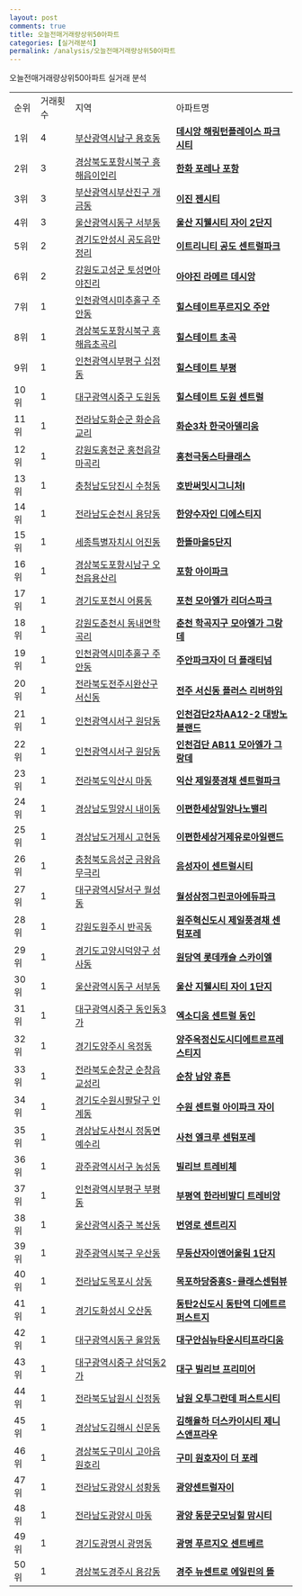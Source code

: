 ```yaml
---
layout: post
comments: true
title: 오늘전매거래량상위50아파트
categories: [실거래분석]
permalink: /analysis/오늘전매거래량상위50아파트
---
```


오늘전매거래량상위50아파트 실거래 분석

<table>
  <tr>
    <td>순위</td>
    <td>거래횟수</td>
    <td>지역</td>
    <td>아파트명</td>
  </tr>

  <tr>
    <td>1위</td>
    <td>4</td>
    <td><a href="/apt/부산광역시남구용호동">부산광역시남구 용호동</a></td>
    <td colspan="4" style="font-weight: bold;"><a href="/apt/부산광역시남구용호동데시앙해링턴플레이스파크시티">데시앙 해링턴플레이스 파크시티</a></td>
  </tr>

  <tr>
    <td>2위</td>
    <td>3</td>
    <td><a href="/apt/경상북도포항시북구흥해읍이인리">경상북도포항시북구 흥해읍이인리</a></td>
    <td colspan="4" style="font-weight: bold;"><a href="/apt/경상북도포항시북구흥해읍이인리한화포레나포항">한화 포레나 포항</a></td>
  </tr>

  <tr>
    <td>3위</td>
    <td>3</td>
    <td><a href="/apt/부산광역시부산진구개금동">부산광역시부산진구 개금동</a></td>
    <td colspan="4" style="font-weight: bold;"><a href="/apt/부산광역시부산진구개금동이진젠시티">이진 젠시티</a></td>
  </tr>

  <tr>
    <td>4위</td>
    <td>3</td>
    <td><a href="/apt/울산광역시동구서부동">울산광역시동구 서부동</a></td>
    <td colspan="4" style="font-weight: bold;"><a href="/apt/울산광역시동구서부동울산지웰시티자이2단지">울산 지웰시티 자이 2단지</a></td>
  </tr>

  <tr>
    <td>5위</td>
    <td>2</td>
    <td><a href="/apt/경기도안성시공도읍만정리">경기도안성시 공도읍만정리</a></td>
    <td colspan="4" style="font-weight: bold;"><a href="/apt/경기도안성시공도읍만정리이트리니티공도센트럴파크">이트리니티 공도 센트럴파크</a></td>
  </tr>

  <tr>
    <td>6위</td>
    <td>2</td>
    <td><a href="/apt/강원도고성군토성면아야진리">강원도고성군 토성면아야진리</a></td>
    <td colspan="4" style="font-weight: bold;"><a href="/apt/강원도고성군토성면아야진리아야진라메르데시앙">아야진 라메르 데시앙</a></td>
  </tr>

  <tr>
    <td>7위</td>
    <td>1</td>
    <td><a href="/apt/인천광역시미추홀구주안동">인천광역시미추홀구 주안동</a></td>
    <td colspan="4" style="font-weight: bold;"><a href="/apt/인천광역시미추홀구주안동힐스테이트푸르지오주안">힐스테이트푸르지오 주안</a></td>
  </tr>

  <tr>
    <td>8위</td>
    <td>1</td>
    <td><a href="/apt/경상북도포항시북구흥해읍초곡리">경상북도포항시북구 흥해읍초곡리</a></td>
    <td colspan="4" style="font-weight: bold;"><a href="/apt/경상북도포항시북구흥해읍초곡리힐스테이트초곡">힐스테이트 초곡</a></td>
  </tr>

  <tr>
    <td>9위</td>
    <td>1</td>
    <td><a href="/apt/인천광역시부평구십정동">인천광역시부평구 십정동</a></td>
    <td colspan="4" style="font-weight: bold;"><a href="/apt/인천광역시부평구십정동힐스테이트부평">힐스테이트 부평</a></td>
  </tr>

  <tr>
    <td>10위</td>
    <td>1</td>
    <td><a href="/apt/대구광역시중구도원동">대구광역시중구 도원동</a></td>
    <td colspan="4" style="font-weight: bold;"><a href="/apt/대구광역시중구도원동힐스테이트도원센트럴">힐스테이트 도원 센트럴</a></td>
  </tr>

  <tr>
    <td>11위</td>
    <td>1</td>
    <td><a href="/apt/전라남도화순군화순읍교리">전라남도화순군 화순읍교리</a></td>
    <td colspan="4" style="font-weight: bold;"><a href="/apt/전라남도화순군화순읍교리화순3차한국아델리움">화순3차 한국아델리움</a></td>
  </tr>

  <tr>
    <td>12위</td>
    <td>1</td>
    <td><a href="/apt/강원도홍천군홍천읍갈마곡리">강원도홍천군 홍천읍갈마곡리</a></td>
    <td colspan="4" style="font-weight: bold;"><a href="/apt/강원도홍천군홍천읍갈마곡리홍천극동스타클래스">홍천극동스타클래스</a></td>
  </tr>

  <tr>
    <td>13위</td>
    <td>1</td>
    <td><a href="/apt/충청남도당진시수청동">충청남도당진시 수청동</a></td>
    <td colspan="4" style="font-weight: bold;"><a href="/apt/충청남도당진시수청동호반써밋시그니처Ⅰ">호반써밋시그니처Ⅰ</a></td>
  </tr>

  <tr>
    <td>14위</td>
    <td>1</td>
    <td><a href="/apt/전라남도순천시용당동">전라남도순천시 용당동</a></td>
    <td colspan="4" style="font-weight: bold;"><a href="/apt/전라남도순천시용당동한양수자인디에스티지">한양수자인 디에스티지</a></td>
  </tr>

  <tr>
    <td>15위</td>
    <td>1</td>
    <td><a href="/apt/세종특별자치시어진동">세종특별자치시 어진동</a></td>
    <td colspan="4" style="font-weight: bold;"><a href="/apt/세종특별자치시어진동한뜰마을5단지">한뜰마을5단지</a></td>
  </tr>

  <tr>
    <td>16위</td>
    <td>1</td>
    <td><a href="/apt/경상북도포항시남구오천읍용산리">경상북도포항시남구 오천읍용산리</a></td>
    <td colspan="4" style="font-weight: bold;"><a href="/apt/경상북도포항시남구오천읍용산리포항아이파크">포항 아이파크</a></td>
  </tr>

  <tr>
    <td>17위</td>
    <td>1</td>
    <td><a href="/apt/경기도포천시어룡동">경기도포천시 어룡동</a></td>
    <td colspan="4" style="font-weight: bold;"><a href="/apt/경기도포천시어룡동포천모아엘가리더스파크">포천 모아엘가 리더스파크</a></td>
  </tr>

  <tr>
    <td>18위</td>
    <td>1</td>
    <td><a href="/apt/강원도춘천시동내면학곡리">강원도춘천시 동내면학곡리</a></td>
    <td colspan="4" style="font-weight: bold;"><a href="/apt/강원도춘천시동내면학곡리춘천학곡지구모아엘가그랑데">춘천 학곡지구 모아엘가 그랑데</a></td>
  </tr>

  <tr>
    <td>19위</td>
    <td>1</td>
    <td><a href="/apt/인천광역시미추홀구주안동">인천광역시미추홀구 주안동</a></td>
    <td colspan="4" style="font-weight: bold;"><a href="/apt/인천광역시미추홀구주안동주안파크자이더플래티넘">주안파크자이 더 플래티넘</a></td>
  </tr>

  <tr>
    <td>20위</td>
    <td>1</td>
    <td><a href="/apt/전라북도전주시완산구서신동">전라북도전주시완산구 서신동</a></td>
    <td colspan="4" style="font-weight: bold;"><a href="/apt/전라북도전주시완산구서신동전주서신동플러스리버하임">전주 서신동 플러스 리버하임</a></td>
  </tr>

  <tr>
    <td>21위</td>
    <td>1</td>
    <td><a href="/apt/인천광역시서구원당동">인천광역시서구 원당동</a></td>
    <td colspan="4" style="font-weight: bold;"><a href="/apt/인천광역시서구원당동인천검단2차AA12-2대방노블랜드">인천검단2차AA12-2 대방노블랜드</a></td>
  </tr>

  <tr>
    <td>22위</td>
    <td>1</td>
    <td><a href="/apt/인천광역시서구원당동">인천광역시서구 원당동</a></td>
    <td colspan="4" style="font-weight: bold;"><a href="/apt/인천광역시서구원당동인천검단AB11모아엘가그랑데">인천검단 AB11 모아엘가 그랑데</a></td>
  </tr>

  <tr>
    <td>23위</td>
    <td>1</td>
    <td><a href="/apt/전라북도익산시마동">전라북도익산시 마동</a></td>
    <td colspan="4" style="font-weight: bold;"><a href="/apt/전라북도익산시마동익산제일풍경채센트럴파크">익산 제일풍경채 센트럴파크</a></td>
  </tr>

  <tr>
    <td>24위</td>
    <td>1</td>
    <td><a href="/apt/경상남도밀양시내이동">경상남도밀양시 내이동</a></td>
    <td colspan="4" style="font-weight: bold;"><a href="/apt/경상남도밀양시내이동이편한세상밀양나노밸리">이편한세상밀양나노밸리</a></td>
  </tr>

  <tr>
    <td>25위</td>
    <td>1</td>
    <td><a href="/apt/경상남도거제시고현동">경상남도거제시 고현동</a></td>
    <td colspan="4" style="font-weight: bold;"><a href="/apt/경상남도거제시고현동이편한세상거제유로아일랜드">이편한세상거제유로아일랜드</a></td>
  </tr>

  <tr>
    <td>26위</td>
    <td>1</td>
    <td><a href="/apt/충청북도음성군금왕읍무극리">충청북도음성군 금왕읍무극리</a></td>
    <td colspan="4" style="font-weight: bold;"><a href="/apt/충청북도음성군금왕읍무극리음성자이센트럴시티">음성자이 센트럴시티</a></td>
  </tr>

  <tr>
    <td>27위</td>
    <td>1</td>
    <td><a href="/apt/대구광역시달서구월성동">대구광역시달서구 월성동</a></td>
    <td colspan="4" style="font-weight: bold;"><a href="/apt/대구광역시달서구월성동월성삼정그린코아에듀파크">월성삼정그린코아에듀파크</a></td>
  </tr>

  <tr>
    <td>28위</td>
    <td>1</td>
    <td><a href="/apt/강원도원주시반곡동">강원도원주시 반곡동</a></td>
    <td colspan="4" style="font-weight: bold;"><a href="/apt/강원도원주시반곡동원주혁신도시제일풍경채센텀포레">원주혁신도시 제일풍경채 센텀포레</a></td>
  </tr>

  <tr>
    <td>29위</td>
    <td>1</td>
    <td><a href="/apt/경기도고양시덕양구성사동">경기도고양시덕양구 성사동</a></td>
    <td colspan="4" style="font-weight: bold;"><a href="/apt/경기도고양시덕양구성사동원당역롯데캐슬스카이엘">원당역 롯데캐슬 스카이엘</a></td>
  </tr>

  <tr>
    <td>30위</td>
    <td>1</td>
    <td><a href="/apt/울산광역시동구서부동">울산광역시동구 서부동</a></td>
    <td colspan="4" style="font-weight: bold;"><a href="/apt/울산광역시동구서부동울산지웰시티자이1단지">울산 지웰시티 자이 1단지</a></td>
  </tr>

  <tr>
    <td>31위</td>
    <td>1</td>
    <td><a href="/apt/대구광역시중구동인동3가">대구광역시중구 동인동3가</a></td>
    <td colspan="4" style="font-weight: bold;"><a href="/apt/대구광역시중구동인동3가엑소디움센트럴동인">엑소디움 센트럴 동인</a></td>
  </tr>

  <tr>
    <td>32위</td>
    <td>1</td>
    <td><a href="/apt/경기도양주시옥정동">경기도양주시 옥정동</a></td>
    <td colspan="4" style="font-weight: bold;"><a href="/apt/경기도양주시옥정동양주옥정신도시디에트르프레스티지">양주옥정신도시디에트르프레스티지</a></td>
  </tr>

  <tr>
    <td>33위</td>
    <td>1</td>
    <td><a href="/apt/전라북도순창군순창읍교성리">전라북도순창군 순창읍교성리</a></td>
    <td colspan="4" style="font-weight: bold;"><a href="/apt/전라북도순창군순창읍교성리순창남양휴튼">순창 남양 휴튼</a></td>
  </tr>

  <tr>
    <td>34위</td>
    <td>1</td>
    <td><a href="/apt/경기도수원시팔달구인계동">경기도수원시팔달구 인계동</a></td>
    <td colspan="4" style="font-weight: bold;"><a href="/apt/경기도수원시팔달구인계동수원센트럴아이파크자이">수원 센트럴 아이파크 자이</a></td>
  </tr>

  <tr>
    <td>35위</td>
    <td>1</td>
    <td><a href="/apt/경상남도사천시정동면예수리">경상남도사천시 정동면예수리</a></td>
    <td colspan="4" style="font-weight: bold;"><a href="/apt/경상남도사천시정동면예수리사천엘크루센텀포레">사천 엘크루 센텀포레</a></td>
  </tr>

  <tr>
    <td>36위</td>
    <td>1</td>
    <td><a href="/apt/광주광역시서구농성동">광주광역시서구 농성동</a></td>
    <td colspan="4" style="font-weight: bold;"><a href="/apt/광주광역시서구농성동빌리브트레비체">빌리브 트레비체</a></td>
  </tr>

  <tr>
    <td>37위</td>
    <td>1</td>
    <td><a href="/apt/인천광역시부평구부평동">인천광역시부평구 부평동</a></td>
    <td colspan="4" style="font-weight: bold;"><a href="/apt/인천광역시부평구부평동부평역한라비발디트레비앙">부평역 한라비발디 트레비앙</a></td>
  </tr>

  <tr>
    <td>38위</td>
    <td>1</td>
    <td><a href="/apt/울산광역시중구복산동">울산광역시중구 복산동</a></td>
    <td colspan="4" style="font-weight: bold;"><a href="/apt/울산광역시중구복산동번영로센트리지">번영로 센트리지</a></td>
  </tr>

  <tr>
    <td>39위</td>
    <td>1</td>
    <td><a href="/apt/광주광역시북구우산동">광주광역시북구 우산동</a></td>
    <td colspan="4" style="font-weight: bold;"><a href="/apt/광주광역시북구우산동무등산자이앤어울림1단지">무등산자이앤어울림 1단지</a></td>
  </tr>

  <tr>
    <td>40위</td>
    <td>1</td>
    <td><a href="/apt/전라남도목포시상동">전라남도목포시 상동</a></td>
    <td colspan="4" style="font-weight: bold;"><a href="/apt/전라남도목포시상동목포하당중흥S-클래스센텀뷰">목포하당중흥S-클래스센텀뷰</a></td>
  </tr>

  <tr>
    <td>41위</td>
    <td>1</td>
    <td><a href="/apt/경기도화성시오산동">경기도화성시 오산동</a></td>
    <td colspan="4" style="font-weight: bold;"><a href="/apt/경기도화성시오산동동탄2신도시동탄역디에트르퍼스트지">동탄2신도시 동탄역 디에트르 퍼스트지</a></td>
  </tr>

  <tr>
    <td>42위</td>
    <td>1</td>
    <td><a href="/apt/대구광역시동구율암동">대구광역시동구 율암동</a></td>
    <td colspan="4" style="font-weight: bold;"><a href="/apt/대구광역시동구율암동대구안심뉴타운시티프라디움">대구안심뉴타운시티프라디움</a></td>
  </tr>

  <tr>
    <td>43위</td>
    <td>1</td>
    <td><a href="/apt/대구광역시중구삼덕동2가">대구광역시중구 삼덕동2가</a></td>
    <td colspan="4" style="font-weight: bold;"><a href="/apt/대구광역시중구삼덕동2가대구빌리브프리미어">대구 빌리브 프리미어</a></td>
  </tr>

  <tr>
    <td>44위</td>
    <td>1</td>
    <td><a href="/apt/전라북도남원시신정동">전라북도남원시 신정동</a></td>
    <td colspan="4" style="font-weight: bold;"><a href="/apt/전라북도남원시신정동남원오투그란데퍼스트시티">남원 오투그란데 퍼스트시티</a></td>
  </tr>

  <tr>
    <td>45위</td>
    <td>1</td>
    <td><a href="/apt/경상남도김해시신문동">경상남도김해시 신문동</a></td>
    <td colspan="4" style="font-weight: bold;"><a href="/apt/경상남도김해시신문동김해율하더스카이시티제니스앤프라우">김해율하 더스카이시티 제니스앤프라우</a></td>
  </tr>

  <tr>
    <td>46위</td>
    <td>1</td>
    <td><a href="/apt/경상북도구미시고아읍원호리">경상북도구미시 고아읍원호리</a></td>
    <td colspan="4" style="font-weight: bold;"><a href="/apt/경상북도구미시고아읍원호리구미원호자이더포레">구미 원호자이 더 포레</a></td>
  </tr>

  <tr>
    <td>47위</td>
    <td>1</td>
    <td><a href="/apt/전라남도광양시성황동">전라남도광양시 성황동</a></td>
    <td colspan="4" style="font-weight: bold;"><a href="/apt/전라남도광양시성황동광양센트럴자이">광양센트럴자이</a></td>
  </tr>

  <tr>
    <td>48위</td>
    <td>1</td>
    <td><a href="/apt/전라남도광양시마동">전라남도광양시 마동</a></td>
    <td colspan="4" style="font-weight: bold;"><a href="/apt/전라남도광양시마동광양동문굿모닝힐맘시티">광양 동문굿모닝힐 맘시티</a></td>
  </tr>

  <tr>
    <td>49위</td>
    <td>1</td>
    <td><a href="/apt/경기도광명시광명동">경기도광명시 광명동</a></td>
    <td colspan="4" style="font-weight: bold;"><a href="/apt/경기도광명시광명동광명푸르지오센트베르">광명 푸르지오 센트베르</a></td>
  </tr>

  <tr>
    <td>50위</td>
    <td>1</td>
    <td><a href="/apt/경상북도경주시용강동">경상북도경주시 용강동</a></td>
    <td colspan="4" style="font-weight: bold;"><a href="/apt/경상북도경주시용강동경주뉴센트로에일린의뜰">경주 뉴센트로 에일린의 뜰</a></td>
  </tr>

</table>
